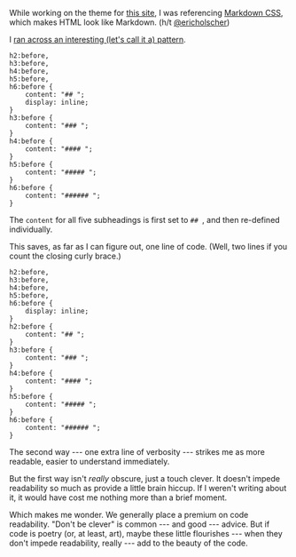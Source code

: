 <!--
.. title: Overriding CSS/LESS Declaration to Reduce One LOC
.. slug: overriding-css-declaration-to-reduce-loc
.. date: 2017-01-04 05:50:39 UTC-08:00
.. tags:
.. category:
.. link:
.. description:
.. type: text
-->

While working on the theme for [this site](http://hackwrite.com), I was referencing [Markdown CSS](http://mrcoles.com/demo/markdown-css/), which makes HTML look like Markdown. (h/t [@ericholscher](https://twitter.com/ericholscher))

I [ran across an interesting (let's call it a) pattern](https://github.com/mrcoles/markdown-css/blob/master/markdown.less).

```less
h2:before,
h3:before,
h4:before,
h5:before,
h6:before {
    content: "## ";
    display: inline;
}
h3:before {
    content: "### ";
}
h4:before {
    content: "#### ";
}
h5:before {
    content: "##### ";
}
h6:before {
    content: "###### ";
}

```

The `content` for all five subheadings is first set to `## `, and then re-defined individually.

This saves, as far as I can figure out, one line of code. (Well, two lines if you count the closing curly brace.)

```less
h2:before,
h3:before,
h4:before,
h5:before,
h6:before {
    display: inline;
}
h2:before {
    content: "## ";
}
h3:before {
    content: "### ";
}
h4:before {
    content: "#### ";
}
h5:before {
    content: "##### ";
}
h6:before {
    content: "###### ";
}

```
The second way --- one extra line of verbosity --- strikes me as more readable, easier to understand immediately.

But the first way isn't _really_ obscure, just a touch clever. It doesn't impede readability so much as provide a little brain hiccup. If I weren't writing about it, it would have cost me nothing more than a brief moment.

Which makes me wonder. We generally place a premium on code readability. "Don't be clever" is common --- and good --- advice. But if code is poetry (or, at least, art), maybe these little flourishes --- when they don't impede readability, really --- add to the beauty of the code.
